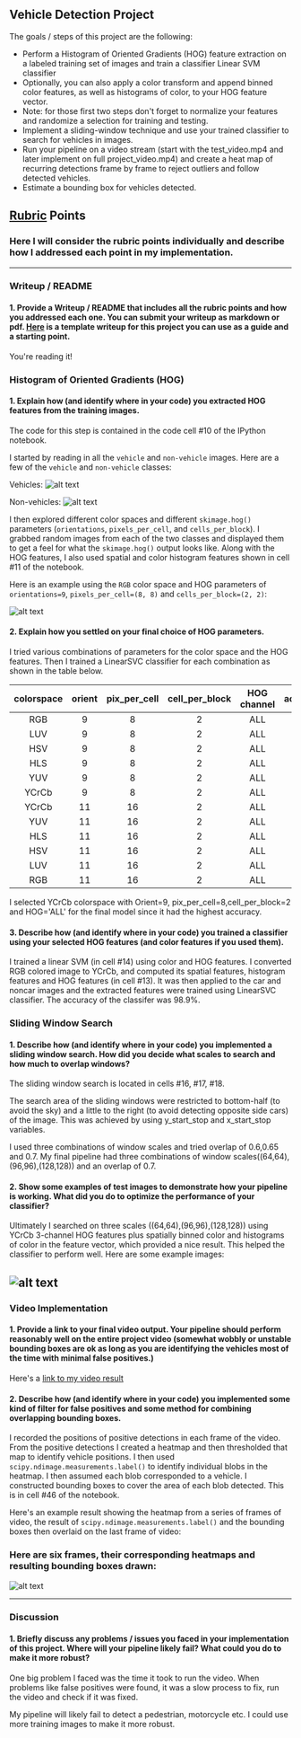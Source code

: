 

## Vehicle Detection Project

The goals / steps of this project are the following:

* Perform a Histogram of Oriented Gradients (HOG) feature extraction on a labeled training set of images and train a classifier Linear SVM classifier
* Optionally, you can also apply a color transform and append binned color features, as well as histograms of color, to your HOG feature vector. 
* Note: for those first two steps don't forget to normalize your features and randomize a selection for training and testing.
* Implement a sliding-window technique and use your trained classifier to search for vehicles in images.
* Run your pipeline on a video stream (start with the test_video.mp4 and later implement on full project_video.mp4) and create a heat map of recurring detections frame by frame to reject outliers and follow detected vehicles.
* Estimate a bounding box for vehicles detected.

[//]: # (Image References)
[image1]: ./output_images/Car.jpg
[image2]: ./output_images/Non-car.jpg
[image3]: ./output_images/Hog.jpg
[image4]: ./output_images/hotwindows.jpg
[image5]: ./output_images/heat.jpg
[video1]: ./project_video_output.mp4

## [Rubric](https://review.udacity.com/#!/rubrics/513/view) Points
### Here I will consider the rubric points individually and describe how I addressed each point in my implementation.  

---
### Writeup / README

#### 1. Provide a Writeup / README that includes all the rubric points and how you addressed each one.  You can submit your writeup as markdown or pdf.  [Here](https://github.com/udacity/CarND-Vehicle-Detection/blob/master/writeup_template.md) is a template writeup for this project you can use as a guide and a starting point.  

You're reading it!

### Histogram of Oriented Gradients (HOG)

#### 1. Explain how (and identify where in your code) you extracted HOG features from the training images.

The code for this step is contained in the code cell #10 of the IPython notebook.

I started by reading in all the `vehicle` and `non-vehicle` images.  Here are a few of the `vehicle` and `non-vehicle` classes:

Vehicles:
![alt text][image1]

Non-vehicles:
![alt text][image2]

I then explored different color spaces and different `skimage.hog()` parameters (`orientations`, `pixels_per_cell`, and `cells_per_block`).  I grabbed random images from each of the two classes and displayed them to get a feel for what the `skimage.hog()` output looks like. Along with the HOG features, I also used spatial and color histogram features shown in cell #11 of the notebook.

Here is an example using the `RGB` color space and HOG parameters of `orientations=9`, `pixels_per_cell=(8, 8)` and `cells_per_block=(2, 2)`:


![alt text][image3]

#### 2. Explain how you settled on your final choice of HOG parameters.

I tried various combinations of parameters for the color space and the HOG features. Then I trained a LinearSVC classifier for each combination as shown in the table below.

| colorspace| orient|pix_per_cell|cell_per_block|HOG channel| accuracy|  time  |
|:---------:|:-----:|:----------:|:------------:|:---------:|:-------:|:------:|
| RGB | 9 | 8  | 2  | ALL  | 0.975 | 42secs |
| LUV | 9 | 8  | 2  | ALL  | 0.977 | 28secs |
| HSV | 9 | 8  | 2  | ALL  | 0.977 | 26secs |
| HLS | 9 | 8  | 2  | ALL  | 0.975 | 27secs |
| YUV | 9 | 8  | 2  | ALL  | 0.975 | 27secs |
| YCrCb | 9 | 8  | 2  | ALL  | 0.98 | 26secs |
| YCrCb | 11 | 16  | 2  | ALL  | 0.974 | 13secs |
| YUV | 11 | 16  | 2  | ALL  | 0.972 | 13secs |
| HLS | 11 | 16  | 2  | ALL  | 0.976 | 13secs |
| HSV | 11 | 16  | 2  | ALL  | 0.977 | 14secs |
| LUV | 11 | 16  | 2  | ALL  | 0.971 | 15secs |
| RGB | 11 | 16  | 2  | ALL  | 0.976 | 22secs |

I selected YCrCb colorspace with Orient=9, pix_per_cell=8,cell_per_block=2 and HOG='ALL'
for the final model since it had the highest accuracy. 

#### 3. Describe how (and identify where in your code) you trained a classifier using your selected HOG features (and color features if you used them).

I trained a linear SVM (in cell #14) using color and HOG features. I converted RGB colored image to YCrCb, and computed its spatial features, histogram features and HOG features (in cell #13). It was then applied to the car and noncar images and the extracted features were trained using LinearSVC classifier. The accuracy of the classifer was 98.9%.


### Sliding Window Search

#### 1. Describe how (and identify where in your code) you implemented a sliding window search.  How did you decide what scales to search and how much to overlap windows?

The sliding window search is located in cells #16, #17, #18.

The search area of the sliding windows were restricted to bottom-half (to avoid the sky) and a little to the right (to avoid detecting opposite side cars) of the image. This was achieved by using y_start_stop and x_start_stop variables.

I used three combinations of window scales and tried overlap of 0.6,0.65 and 0.7. My final pipeline had  three combinations of window scales((64,64),(96,96),(128,128)) and an overlap of 0.7.


#### 2. Show some examples of test images to demonstrate how your pipeline is working.  What did you do to optimize the performance of your classifier?

Ultimately I searched on three scales ((64,64),(96,96),(128,128)) using YCrCb 3-channel HOG features plus spatially binned color and histograms of color in the feature vector, which provided a nice result. This helped the classifier to perform well.  Here are some example images:

![alt text][image4]
---

### Video Implementation

#### 1. Provide a link to your final video output.  Your pipeline should perform reasonably well on the entire project video (somewhat wobbly or unstable bounding boxes are ok as long as you are identifying the vehicles most of the time with minimal false positives.)
Here's a [link to my video result](./project_video_output.mp4)


#### 2. Describe how (and identify where in your code) you implemented some kind of filter for false positives and some method for combining overlapping bounding boxes.

I recorded the positions of positive detections in each frame of the video.  From the positive detections I created a heatmap and then thresholded that map to identify vehicle positions.  I then used `scipy.ndimage.measurements.label()` to identify individual blobs in the heatmap.  I then assumed each blob corresponded to a vehicle.  I constructed bounding boxes to cover the area of each blob detected.  This is in cell #46 of the notebook. 

Here's an example result showing the heatmap from a series of frames of video, the result of `scipy.ndimage.measurements.label()` and the bounding boxes then overlaid on the last frame of video:

### Here are six frames, their corresponding heatmaps and resulting bounding boxes drawn:

![alt text][image5]

---

### Discussion

#### 1. Briefly discuss any problems / issues you faced in your implementation of this project.  Where will your pipeline likely fail?  What could you do to make it more robust?

One big problem I faced was the time it took to run the video. When problems like false positives were found, it was a slow process to fix, run the video and check if it was fixed.

My pipeline will likely fail to detect a pedestrian, motorcycle etc. I could use more training images to make it more robust.



